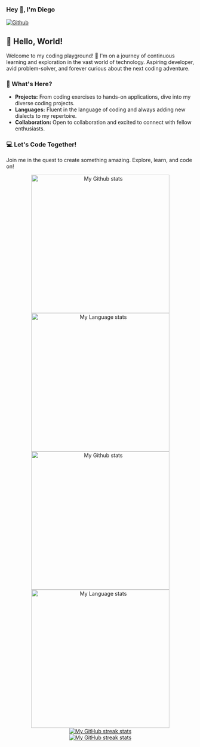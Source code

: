 ### Hey 👋, I'm Diego

[![Github](https://img.shields.io/github/followers/DiHenri?label=Follow&style=social)](https://github.com/DiHenri)

## 👋 Hello, World!

Welcome to my coding playground! 🚀 I'm on a journey of continuous learning and exploration in the vast world of technology. Aspiring developer, avid problem-solver, and forever curious about the next coding adventure.

### 🌱 What's Here?

- **Projects:** From coding exercises to hands-on applications, dive into my diverse coding projects.
- **Languages:** Fluent in the language of coding and always adding new dialects to my repertoire.
- **Collaboration:** Open to collaboration and excited to connect with fellow enthusiasts.

### 💻 Let's Code Together!

Join me in the quest to create something amazing. Explore, learn, and code on!

<!-- GRS (Light Mode) -->
<div align="center"> 
  <a href="https://github.com/DiHenri#gh-light-mode-only">
    <img
      src="https://github-readme-stats-steel-omega.vercel.app/api?username=DiHenri&show_icons=true&include_all_commits=true&hide_border=true&number_format=long&rank_icon=percentile&show=reviews,discussions_started,discussions_answered,prs_merged,prs_merged_percentage#gh-light-mode-only"
      alt="My Github stats"
      height="370"
    />
  </a>
  <a href="https://github.com/DiHenri#gh-light-mode-only">
    <img
      src="https://github-readme-stats-steel-omega.vercel.app/api/top-langs/?username=DiHenri&layout=pie&hide_border=true&langs_count=10#gh-light-mode-only"
      alt="My Language stats"
      height="370"
    />
  </a>
</div>

<!-- GRS (Dark Mode) -->
<div align="center"> 
  <a href="https://github.com/DiHenri#gh-dark-mode-only">
    <img
      src="https://github-readme-stats-steel-omega.vercel.app/api?username=DiHenri&show_icons=true&include_all_commits=true&icon_color=2d77dc&title_color=2d77dc&text_color=ffffff&bg_color=0d1117&hide_border=true&number_format=long&rank_icon=percentile&show=reviews,discussions_started,discussions_answered,prs_merged,prs_merged_percentage#gh-dark-mode-only"
      alt="My Github stats"
      height="370"
    />
  </a>
  <a href="https://github.com/DiHenri#gh-dark-mode-only">
    <img
      src="https://github-readme-stats-steel-omega.vercel.app/api/top-langs/?username=DiHenri&layout=pie&icon_color=2d77dc&title_color=2d77dc&text_color=ffffff&bg_color=0d1117&hide_border=true&langs_count=10#gh-dark-mode-only"
      alt="My Language stats"
      height="370"
    />
  </a>
</div>

<!-- Streal stats (Light mode) -->
<div align="center">
  <a href="https://github.com/DiHenri#gh-light-mode-only">
    <img
       src="https://github-readme-streak-stats-phi-opal.vercel.app/?user=DiHenri&locale=en&type=svg&hide_border=true&fire=2d77dc&ring=2d77dc&currStreakLabel=000000"
       alt="My GitHub streak stats"
     />
  </a>
</div>


<!-- Streal stats (Dark mode) -->
<div align="center">
  <a href="https://github.com/DiHenrix#gh-dark-mode-only">
    <img
       src="https://github-readme-streak-stats-phi-opal.vercel.app/?user=DiHenri&background=0d1117&currStreakNum=ffffff&sideNums=ffffff&currStreakLabel=ffffff&sideLabels=ffffff&dates=ffffff&fire=2d77dc&ring=2d77dc&locale=en&type=svg&hide_border=true"
       alt="My GitHub streak stats"
     />
  </a>
</div>
